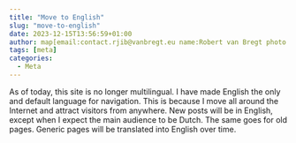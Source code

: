 ```yaml
---
title: "Move to English"
slug: "move-to-english"
date: 2023-12-15T13:56:59+01:00
author: map[email:contact.rjib@vanbregt.eu name:Robert van Bregt photo:/img/photo.jpg url:https://www.vanbregt.eu/]
tags: [meta]
categories:
  - Meta
---
```

As of today, this site is no longer multilingual. I have made English the only and default language for navigation. This is because I move all around the Internet and attract visitors from anywhere. New posts will be in English, except when I expect the main audience to be Dutch. The same goes for old pages. Generic pages will be translated into English over time.
